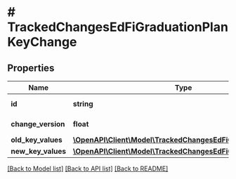 # # TrackedChangesEdFiGraduationPlanKeyChange

## Properties

Name | Type | Description | Notes
------------ | ------------- | ------------- | -------------
**id** | **string** | Resource identifier | [optional]
**change_version** | **float** | Change version | [optional]
**old_key_values** | [**\OpenAPI\Client\Model\TrackedChangesEdFiGraduationPlanKey**](TrackedChangesEdFiGraduationPlanKey.md) |  | [optional]
**new_key_values** | [**\OpenAPI\Client\Model\TrackedChangesEdFiGraduationPlanKey**](TrackedChangesEdFiGraduationPlanKey.md) |  | [optional]

[[Back to Model list]](../../README.md#models) [[Back to API list]](../../README.md#endpoints) [[Back to README]](../../README.md)
